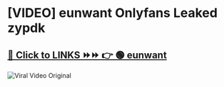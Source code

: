 
 # [VIDEO] eunwant Onlyfans Leaked zypdk

## <h2><a href="https://clipsfans.com/eunwant&ref=git">🔗 Click to LINKS ⏩⏩ 👉 🟢 eunwant </a></h2>

<a href="https://clipsfans.com/eunwant&ref=git" rel="nofollow" data-target="animated-image.originalLink"><img src="https://i.ibb.co.com/xMMVF88/686577567.gif" alt="Viral Video Original" style="max-width: 100%; display: inline-block;" data-target="animated-image.originalImage"></a>

